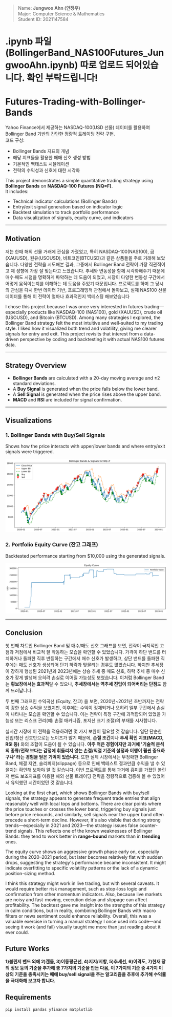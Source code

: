 > Name: **Jungwoo Ahn (안정우)**  
> Major: Computer Science & Mathematics  
> Student ID: 2021147584  

# .ipynb 파일 (BollingerBand_NAS100Futures_JungwooAhn.ipynb) 따로 업로드 되어있습니다. 확인 부탁드립니다!

# Futures-Trading-with-Bollinger-Bands

Yahoo Finance에서 제공하는 NASDAQ-100(USD 선물) 데이터를 활용하여 Bollinger Band 기반의 간단한 정량적 트레이딩 전략 구현.   
코드 구성:
- Bollinger Bands 지표의 개념
- 해당 지표들을 활용한 매매 신호 생성 방법
- 기본적인 백테스트 시뮬레이션
- 전략의 수익성과 신호에 대한 시각화

This project demonstrates a simple quantitative trading strategy using **Bollinger Bands** on **NASDAQ-100 Futures (NQ=F)**.    
It includes:
- Technical indicator calculations (Bollinger Bands)
- Entry/exit signal generation based on indicator logic
- Backtest simulation to track portfolio performance
- Data visualization of signals, equity curve, and indicators


---

## Motivation


저는 한때 해외 선물 거래에 관심을 가졌었고, 특히 NASDAQ-100(NAS100), 금(XAUUSD), 원유(USOUSD), 비트코인(BTCUSD)과 같은 상품들을 주로 거래해 보았습니다. 다양한 전략을 시도해본 결과, 그중에서 Bollinger Band 전략이 가장 직관적이고 제 성향에 가장 잘 맞는다고 느꼈습니다. 추세와 변동성을 함께 시각화해주기 때문에 매수·매도 시점을 명확하게 파악하는 데 도움이 되었고, 시장이 다양한 변동성 구간에서 어떻게 움직이는지를 이해하는 데 도움을 주었기 때문입니다. 프로젝트를 하며 그 당시의 관심을 다시 한번 데이터 기반, 프로그래밍적 관점에서 돌아보고, 실제 NAS100 선물 데이터를 통해 이 전략이 얼마나 효과적인지 백테스팅 해보았습니다

I chose this project because I was once very interested in futures trading—especially products like NASDAQ-100 (NAS100), gold (XAUUSD), crude oil (USOUSD), and Bitcoin (BTCUSD). Among many strategies I explored, the Bollinger Band strategy felt the most intuitive and well-suited to my trading style. I liked how it visualized both trend and volatility, giving me clearer signals for entry and exit. This project revisits that interest from a data-driven perspective by coding and backtesting it with actual NAS100 futures data.

---

## Strategy Overview

- **Bollinger Bands** are calculated with a 20-day moving average and ±2 standard deviations.
- A **Buy Signal** is generated when the price falls below the lower band.
- A **Sell Signal** is generated when the price rises above the upper band.
- **MACD** and **RSI** are included for signal confirmation.

---

##  Visualizations

### 1. Bollinger Bands with Buy/Sell Signals  
Shows how the price interacts with upper/lower bands and where entry/exit signals were triggered.

![Bollinger Bands](./images/bollinger_signals.png)

### 2. Portfolio Equity Curve (잔고 그래프)   
Backtested performance starting from \$10,000 using the generated signals.

![Equity Curve](./images/equity_curve.png)

---


## Conclusion

첫 번째 차트인 Bollinger Band 및 매수/매도 신호 그래프를 보면, 전략이 국지적인 고점과 저점에서 비교적 잘 작동하는 모습을 확인할 수 있었습니다. 가격이 하단 밴드를 터치하거나 돌파한 직후 반등하는 구간에서 매수 신호가 발생하고, 상단 밴드를 돌파한 직후에는 매도 신호가 생성되어 단기 하락과 맞물리는 경우도 많았습니다. 하지만 추세장이 강하게 형성된 2021년과 2023년에는 상승 추세 중 매도 신호, 하락 추세 중 매수 신호가 잦게 발생해 오히려 손실로 이어질 가능성도 보였습니다. 이처럼 Bollinger Band는 **횡보장에서는 효과적**일 수 있으나, **추세장에서는 역추세 진입이 되어버리는 단점**도 함께 드러납니다.

두 번째 그래프인 수익곡선 (Equity, 잔고) 을 보면, 2020년~2021년 초반까지는 전략이 강한 상승 수익을 보였지만, 이후에는 수익이 정체되거나 오히려 일부 구간에서 손실이 나타나는 모습을 확인할 수 있습니다. 이는 전략이 특정 구간에 과적합되어 있었을 가능성 또는 리스크 관리(예: 손절 매커니즘, 포지션 크기 조절)의 부재를 시사합니다.

실시간 시장에 이 전략을 적용하려면 몇 가지 보완이 필요할 것 같습니다. 일단 단순한 진입/청산 신호만으로는 노이즈가 많기 때문에, **손절 조건**이나 **추세 확인 지표(MACD, RSI 등)** 와의 조합이 도움이 될 수 있습니다. **아주 적은 경험이지만 과거에 '기술적 분석의 종류/전략 보다는 감정에 휘둘리지 않는 손절/익절 기준의 설정과 이행이 훨씬 중요하구나' 라는 경험을 얻은 기억이 있습니다.** 또한 실제 시장에서는 부정확한 Bollinger Band, 체결 지연, 슬리피지(slippage) 등으로 인해 백테스트 결과만큼 수익을 낼 수 있을지는 확인해 보아야 알 것 같습니다. 이번 프로젝트를 통해 과거에 흥미를 가졌던 볼린저 밴드 보조지표를 이용한 해외 선물 트레이딩 전략을 정량적으로 검증해 볼 수 있었어서 유익했던 시간이었던 것 같습니다.



Looking at the first chart, which shows Bollinger Bands with buy/sell signals, the strategy appears to generate frequent trade entries that align reasonably well with local tops and bottoms. There are clear points where the price touches or crosses the lower band, triggering buy signals just before price rebounds, and similarly, sell signals near the upper band often precede a short-term decline. However, it's also visible that during strong trends—especially in 2021 and 2023—the strategy issues false counter-trend signals. This reflects one of the known weaknesses of Bollinger Bands: they tend to work better in **range-bound** markets than in **trending** ones.

The equity curve shows an aggressive growth phase early on, especially during the 2020–2021 period, but later becomes relatively flat with sudden drops, suggesting the strategy's performance became inconsistent. It might indicate overfitting to specific volatility patterns or the lack of a dynamic position-sizing method.

I think this strategy might work in live trading, but with several caveats. It would require better risk management, such as stop-loss logic and confirmation from other momentum indicators. Also, because live markets are noisy and fast-moving, execution delay and slippage can affect profitability. The backtest gave me insight into the strengths of this strategy in calm conditions, but in reality, combining Bollinger Bands with macro filters or news sentiment could enhance reliability. Overall, this was a valuable exercise in turning a manual strategy I once used into code—and seeing it work (and fail) visually taught me more than just reading about it ever could.


## Future Works

**1)볼린저 밴드 외에 2)캔들, 3)이동평균선, 4)지지/저항, 5)추세선, 6)이격도, 7)현재 장의 정보 등의 기준을 추가해 총 7가지의 기준을 만든 다음, 이 7가지의 기준 중 4가지 이상의 기준을 충족시키는 때에 buy/sell signal을 주는 알고리즘을 추후에 추가해 수익률을 극대화해 보고자 합니다.**

## Requirements

```bash
pip install pandas yfinance matplotlib
